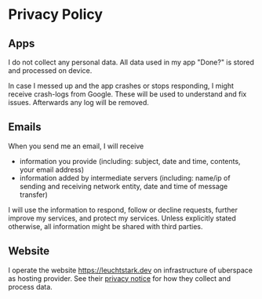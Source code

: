 # Privacy Policy

## Apps

I do not collect any personal data.
All data used in my app "Done?" is stored and processed on device.

In case I messed up and the app crashes or stops responding, I might receive crash-logs from Google.
These will be used to understand and fix issues.
Afterwards any log will be removed.

## Emails

When you send me an email, I will receive

* information you provide (including: subject, date and time, contents, your email address)
* information added by intermediate servers (including: name/ip of sending and receiving network entity, date and time of message transfer)

I will use the information to respond, follow or decline requests, further improve my services, and protect my services.
Unless explicitly stated otherwise, all information might be shared with third parties.

## Website

I operate the website https://leuchtstark.dev on infrastructure of uberspace as hosting provider. 
See their [privacy notice](https://uberspace.de/en/about/privacy/) for how they collect and process data.